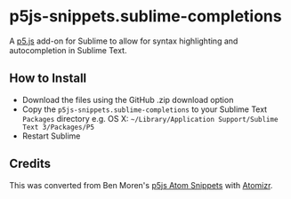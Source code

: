 p5js-snippets.sublime-completions
=================================

A [p5.js](http://p5js.org/) add-on for Sublime to allow for syntax highlighting and autocompletion in Sublime Text. 

How to Install
--------------

- Download the files using the GitHub .zip download option
- Copy the `p5js-snippets.sublime-completions` to your Sublime Text `Packages` directory e.g. OS X: `~/Library/Application Support/Sublime Text 3/Packages/P5`
- Restart Sublime

Credits
-------
This was converted from Ben Moren's [p5js Atom Snippets](https://github.com/bmoren/p5js-snippets) with [Atomizr](https://github.com/acss-io/atom-atomizer).